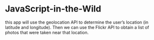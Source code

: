 # JavaScript-in-the-Wild
this app will use the geolocation API to determine the user’s location (in latitude and longitude). Then we can use the Flickr API to obtain a list of photos that were taken near that location.
